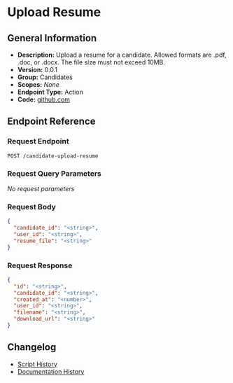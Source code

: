 <!-- BEGIN GENERATED CONTENT -->
# Upload Resume

## General Information

- **Description:** Upload a resume for a candidate. Allowed formats are .pdf, .doc, or .docx. The file size must not exceed 10MB.
- **Version:** 0.0.1
- **Group:** Candidates
- **Scopes:** _None_
- **Endpoint Type:** Action
- **Code:** [github.com](https://github.com/NangoHQ/integration-templates/tree/main/integrations/gem/actions/upload-resume.ts)


## Endpoint Reference

### Request Endpoint

`POST /candidate-upload-resume`

### Request Query Parameters

_No request parameters_

### Request Body

```json
{
  "candidate_id": "<string>",
  "user_id": "<string>",
  "resume_file": "<string>"
}
```

### Request Response

```json
{
  "id": "<string>",
  "candidate_id": "<string>",
  "created_at": "<number>",
  "user_id": "<string>",
  "filename": "<string>",
  "download_url": "<string>"
}
```

## Changelog

- [Script History](https://github.com/NangoHQ/integration-templates/commits/main/integrations/gem/actions/upload-resume.ts)
- [Documentation History](https://github.com/NangoHQ/integration-templates/commits/main/integrations/gem/actions/upload-resume.md)

<!-- END  GENERATED CONTENT -->

